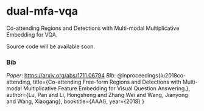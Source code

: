 # dual-mfa-vqa
Co-attending Regions and Detections with Multi-modal Multiplicative Embedding for VQA.

Source code will be available soon.


### Bib
*Paper*: https://arxiv.org/abs/1711.06794
*Bib*:
@inproceedings{lu2018co-attending,
	title={Co-attending Free-form Regions and Detections with Multi-modal Multiplicative Feature Embedding for Visual Question Answering.},
	author={Lu, Pan and Li, Hongsheng and Zhang Wei and Wang, Jianyong and Wang, Xiaogang},
	booktitle={AAAI},
	year={2018}
}
